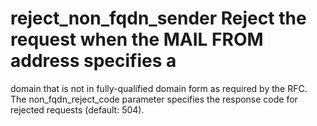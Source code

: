 # reject_non_fqdn_sender Reject the request when the MAIL FROM address specifies a
domain that is not in
fully-qualified domain form as required by the RFC.  The
non_fqdn_reject_code parameter specifies the response code for
rejected requests (default: 504). 